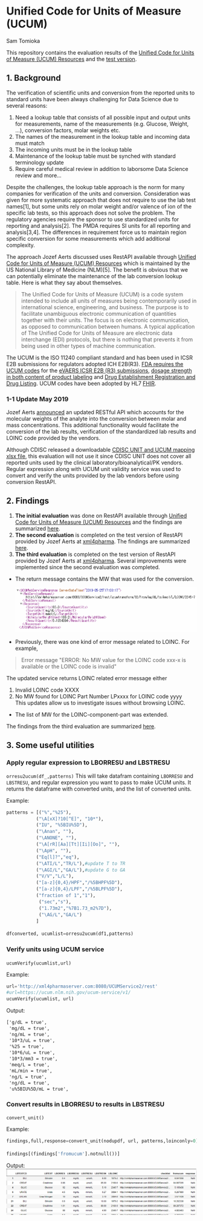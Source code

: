 # Unified Code for Units of Measure (UCUM)
Sam Tomioka

This repository contains the evaluation results of the [Unified Code for Units of Measure (UCUM) Resources](https://ucum.nlm.nih.gov/ucum-lhc/index.html) and the [test version](http://www.xml4pharma.com/UCUM/Instructions_for_testing_the_RESTful_web_service_for_molar_mass_unit_conversions.pdf).


## 1. Background
The verification of scientific units and conversion from the reported units to standard units have been always challenging for Data Science due to several reasons:

1. Need a lookup table that consists of all possible input and output units for measurements, name of the measurements (e.g. Glucose, Weight, ...), conversion factors, molar weights etc.
2. The names of the measurement in the lookup table and incoming data must match
3. The incoming units must be in the lookup table
4. Maintenance of the lookup table must be synched with standard terminology update
5. Require careful medical review in addition to laborsome Data Science review
and more...

Despite the challenges, the lookup table approach is the norm for many companies for verification of the units and conversion. Consideration was given for more systematic approach that does not require to use the lab test names[1], but some units rely on molar weight and/or valence of ion of the specific lab tests, so this approach does not solve the problem. The regulatory agencies require the sponsor to use standardized units for reporting and analysis[2]. The PMDA requires SI units for all reporting and analysis[3,4]. The differences in requirement force us to maintain region specific conversion for some measurements which add additional complexity.

The approach Jozef Aerts discussed uses RestAPI available through [Unified Code for Units of Measure (UCUM) Resources](https://ucum.nlm.nih.gov/ucum-lhc/index.html) which is maintained by the US National Library of Medicine (NLM)[5]. The benefit is obvious that we can potentially eliminate the maintenance of the lab conversion lookup table. Here is what they say about themselves.

>The Unified Code for Units of Measure (UCUM) is a code system intended to include all units of measures being contemporarily used in international science, engineering, and business. The purpose is to facilitate unambiguous electronic communication of quantities together with their units. The focus is on electronic communication, as opposed to communication between humans. A typical application of The Unified Code for Units of Measure are electronic data interchange (EDI) protocols, but there is nothing that prevents it from being used in other types of machine communication.

The UCUM is the ISO 11240 compliant standard and has been used in ICSR E2B submissions for regulators adopted ICH E2B(R3). [FDA requires the UCUM codes](https://www.fda.gov/industry/fda-resources-data-standards/units-measurement) for the [eVAERS ICSR E2B (R3) submissions](https://www.fda.gov/media/98617/download), [dosage strength in both content of product labeling](https://www.fda.gov/industry/fda-resources-data-standards/structured-product-labeling-resources) and [Drug Establishment Registration and Drug Listing](https://www.fda.gov/regulatory-information/search-fda-guidance-documents/providing-regulatory-submissions-electronic-format-drug-establishment-registration-and-drug-listing). UCUM codes have been adopted by HL7 [FHIR](https://www.hl7.org/fhir/terminologies-systems.html).

### 1-1 Update May 2019
Jozef Aerts [announced](http://www.xml4pharma.com/UCUM/Instructions_for_testing_the_RESTful_web_service_for_molar_mass_unit_conversions.pdf) an updated RESTful API which accounts for the molecular weights of the analyte into the conversion between molar and mass concentrations. This additional functionality would facilitate the conversion of the lab results, verification of the standardized lab results and LOINC code provided by the vendors.

Although CDISC released a downloadable [CDISC UNIT and UCUM mapping xlsx file](https://www.cdisc.org/standards/terminology), this evaluation will not use it since CDISC UNIT does not cover all reported units used by the clinical laboratory/bioanalytical/PK vendors. Regular expression along with UCUM unit validity service was used to convert and verify the units provided by the lab vendors before using conversion RestAPI.

## 2. Findings

1. **The initial evaluation** was done on RestAPI available through [Unified Code for Units of Measure (UCUM) Resources](https://ucum.nlm.nih.gov/ucum-lhc/index.html) and the findings are summarized [here](https://stomioka.github.io/ucum/docs/usum_201902.html).
2. **The second evaluation** is completed on the test version of RestAPI provided by Jozef Aerts at [xml4pharma](http://www.xml4pharma.com/). The findings are summarized [here](https://stomioka.github.io/ucum/docs/ucum_201905-test-large-sample.html).
3. **The third evaluation** is completed on the test version of RestAPI provided by Jozef Aerts at [xml4pharma](http://www.xml4pharma.com/). Several improvements were implemented since the second evaluation was completed.
* The return message contains the MW that was used for the conversion.

  ![](docs/images/newmsg.png)

* Previously, there was one kind of error message related to LOINC. For example,
>Error message "ERROR: No MW value for the LOINC code xxx-x is available or the LOINC code is invalid"

The updated service returns LOINC related error message either
  1. Invalid LOINC code XXXX
  2. No MW found for LOINC Part Number LPxxxx for LOINC code yyyy<br>
    This updates allow us to investigate issues without browsing LOINC.

* The list of MW for the LOINC-component-part  was extended.

The findings from the third evaluation are summarized [here](https://stomioka.github.io/ucum/docs/ucum_201905-test-large-sample-update.html).


## 3. Some useful utilities

### Apply regular expression to LBORRESU and LBSTRESU
`orresu2ucum(df_,patterns)`
This will take datafram containing `LBORRESU` and `LBSTRESU`, and regular expression you want to pass to make UCUM units. It returns the dataframe with converted units, and the list of converted units.

Example:
```python
patterns = [("%","%25"),
           ("\A[xX]?10[^E]", "10*"),
           ("IU", "%5BIU%5D"),
           ("\Anan", ""),
           ("\ANONE", ""),
           ("\A[rR][Aa][Tt][Ii][Oo]", ""),
           ("\ApH", ""),
           ("Eq[l]?","eq"),
           ("\ATI/L","TR/L"),#update T to TR
           ("\AGI/L","GA/L"),#update G to GA
           ("V/V","L/L"),
           ("[a-z]{0,4}/HPF","/%5BHPF%5D"),
           ("[a-z]{0,4}/LPF","/%5BLPF%5D"),
           ("fraction of 1","1"),
            ("sec","s"),
            ("1.73m2","%7B1.73_m2%7D"),
            ("\AG/L","GA/L")
           ]

dfconverted, ucumlist=orresu2ucum(df1,patterns)
```

### Verify units using UCUM service

`ucumVerify(ucumlist,url)`

Example:
```python
url='http://xml4pharmaserver.com:8080/UCUMService2/rest'
#url=https://ucum.nlm.nih.gov/ucum-service/v1/
ucumVerify(ucumlist, url)
```
Output:
```output
['g/dL = true',
 'mg/dL = true',
 'ng/mL = true',
 '10*3/uL = true',
 '%25 = true',
 '10*6/uL = true',
 '10*3/mm3 = true',
 'meq/L = true',
 'mL/min = true',
 'ng/L = true',
 'ng/dL = true',
 'u%5BIU%5D/mL = true',
```

### Convert results in LBORRESU to results in LBSTRESU

`convert_unit()`

Example:
```python
findings,full,response=convert_unit(nodupdf, url, patterns,loinconly=0)

findings[(findings['fromucum'].notnull())]
```
Output:
![](images/readme-a40b65a9.png)
